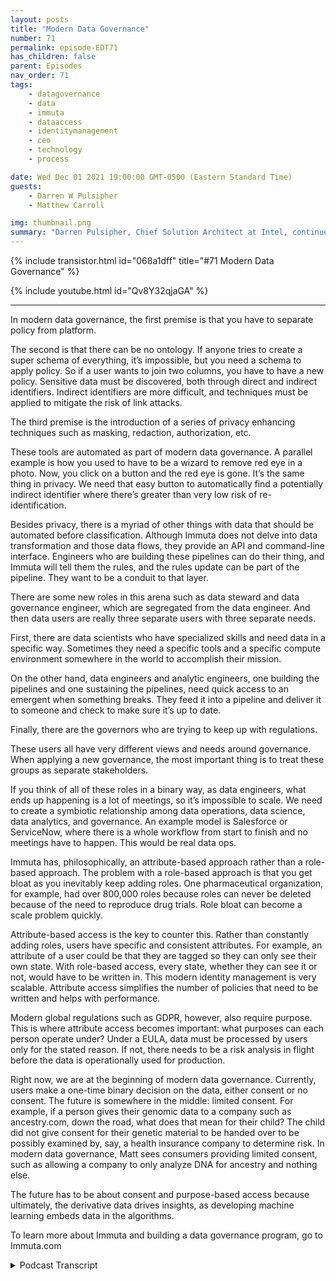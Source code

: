 ```yaml
---
layout: posts
title: "Modern Data Governance"
number: 71
permalink: episode-EDT71
has_children: false
parent: Episodes
nav_order: 71
tags:
    - datagovernance
    - data
    - immuta
    - dataaccess
    - identitymanagement
    - ceo
    - technology
    - process

date: Wed Dec 01 2021 19:00:00 GMT-0500 (Eastern Standard Time)
guests:
    - Darren W Pulsipher
    - Matthew Carroll

img: thumbnail.png
summary: "Darren Pulsipher, Chief Solution Architect at Intel, continues his in depth discussion about the reality and future of modern data governance with Matthew Carroll, the CEO of Immuta. In this episode, they discuss Data Classification, Policies and Governance."
---
```


{% include transistor.html id="068a1dff" title="#71 Modern Data Governance" %}

{% include youtube.html id="Qv8Y32qjaGA" %}

---

In modern data governance, the first premise is that you have to separate policy from platform.

The second is that there can be no ontology.  If anyone tries to create a super schema of everything, it’s impossible, but you need a schema to apply policy. So if a user wants to join two columns, you have to have a new policy. Sensitive data must be discovered, both through direct and indirect identifiers. Indirect identifiers are more difficult, and techniques must be applied to mitigate the risk of link attacks.

The third premise is the introduction of a series of privacy enhancing techniques such as masking, redaction, authorization, etc.

These tools are automated as part of modern data governance. A parallel example is how you used to have to be a wizard to remove red eye in a photo. Now, you click on a button and the red eye is gone. It’s the same thing in privacy. We need that easy button to automatically find a potentially indirect identifier where there’s greater than very low risk of re-identification.

Besides privacy, there is a myriad of other things with data that should be automated before classification. Although Immuta does not delve into data transformation and those data flows, they provide an API and command-line interface. Engineers who are building these pipelines can do their thing, and Immuta will tell them the rules, and the rules update can be part of the pipeline. They want to be a conduit to that layer.

There are some new roles in this arena such as data steward and data governance engineer, which are segregated from the data engineer. And then data users are really three separate users with three separate needs.

First, there are data scientists who have specialized skills and need data in a specific way. Sometimes they need a specific tools and a specific compute environment somewhere in the world to accomplish their mission.

On the other hand, data engineers and analytic engineers, one building the pipelines and one sustaining the pipelines, need quick access to an emergent when something breaks. They feed it into a pipeline and deliver it to someone and check to make sure it’s up to date.

Finally, there are the governors who are trying to keep up with regulations.

These users all have very different views and needs around governance. When applying a new governance, the most important thing is to treat these groups as separate stakeholders.

If you think of all of these roles in a binary way, as data engineers, what ends up happening is a lot of meetings, so it’s impossible to scale. We need to create a symbiotic relationship among data operations, data science, data analytics, and governance. An example model is Salesforce or ServiceNow, where there is a whole workflow from start to finish and no meetings have to happen. This would be real data ops.

Immuta has, philosophically, an attribute-based approach rather than a role-based approach. The problem with a role-based approach is that you get bloat as you inevitably keep adding roles. One pharmaceutical organization, for example, had over 800,000 roles because roles can never be deleted because of the need to reproduce drug trials. Role bloat can become a scale problem quickly.

Attribute-based access is the key to counter this. Rather than constantly adding roles, users have specific and consistent attributes. For example, an attribute of a user could be that they are tagged so they can only see their own state. With role-based access, every state, whether they can see it or not,  would have to be written in. This modern identity management is very scalable. Attribute access simplifies the number of policies that need to be written and helps with performance.

Modern global regulations such as GDPR, however, also require purpose. This is where attribute access becomes important: what purposes can each person operate under? Under a EULA, data must be processed by users only for the stated reason. If not, there needs to be a risk analysis in flight before the data is operationally used for production.

Right now, we are at the beginning of modern data governance. Currently, users make a one-time binary decision on the data, either consent or no consent. The future is somewhere in the middle: limited consent. For example, if a person gives their genomic data to a company such as ancestry.com, down the road, what does that mean for their child? The child did not give consent for their genetic material to be handed over to be possibly examined by, say, a health insurance company to determine risk. In modern data governance, Matt sees consumers providing limited consent, such as allowing a company to only analyze DNA for ancestry and nothing else.

The future has to be about consent and purpose-based access because ultimately, the derivative data drives insights, as developing machine learning embeds data in the algorithms.

To learn more about Immuta and building a data governance program, go to Immuta.com 


<details>
<summary> Podcast Transcript </summary>

<p></p>

</details>
